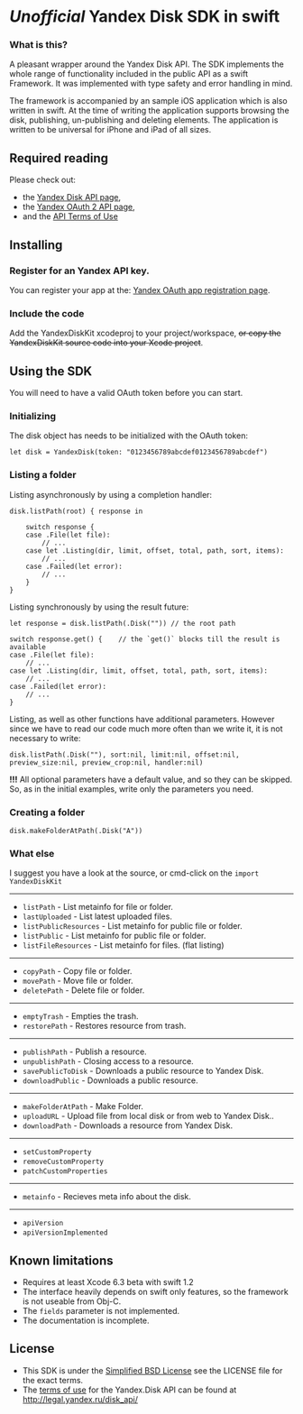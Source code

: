 # *Unofficial* Yandex Disk SDK in swift #

### What is this? ###

A pleasant wrapper around the Yandex Disk API.
The SDK implements the whole range of functionality included in the
public API as a swift Framework. It was implemented with type safety
and error handling in mind.

The framework is accompanied by an sample iOS application which is
also written in swift. At the time of writing the application supports
browsing the disk, publishing, un-publishing and deleting elements.
The application is written to be universal for iPhone and iPad of all sizes.

## Required reading

Please check out:

* the [Yandex Disk API page][DISKAPI],
* the [Yandex OAuth 2 API page][AUTHAPI],
* and the [API Terms of Use][APITERMS]

## Installing

### Register for an Yandex API key.

You can register your app at the: [Yandex OAuth app registration page][REGISTER].

### Include the code

Add the YandexDiskKit xcodeproj to your project/workspace,
~~or copy the YandexDiskKit source code into your Xcode project~~.

## Using the SDK

You will need to have a valid OAuth token before you can start.

### Initializing

The disk object has needs to be initialized with the OAuth token:
```
let disk = YandexDisk(token: "0123456789abcdef0123456789abcdef")
```

### Listing a folder

Listing asynchronously by using a completion handler:
```
disk.listPath(root) { response in

    switch response {
    case .File(let file):
        // ...
    case let .Listing(dir, limit, offset, total, path, sort, items):
        // ...
    case .Failed(let error):
        // ...
    }
}
```

Listing synchronously by using the result future:
```
let response = disk.listPath(.Disk("")) // the root path

switch response.get() {    // the `get()` blocks till the result is available
case .File(let file):
    // ...
case let .Listing(dir, limit, offset, total, path, sort, items):
    // ...
case .Failed(let error):
    // ...
}
```

Listing, as well as other functions have additional parameters. However since we
have to read our code much more often than we write it, it is not necessary to write:
```
disk.listPath(.Disk(""), sort:nil, limit:nil, offset:nil, preview_size:nil, preview_crop:nil, handler:nil)
```
**!!!** All optional parameters have a default value, and so they can be skipped. So, as in the initial examples, write only the parameters you need.

### Creating a folder

```
disk.makeFolderAtPath(.Disk("A"))
```

### What else

I suggest you have a look at the source, or cmd-click on the ```import YandexDiskKit```

---
- ```listPath``` - List metainfo for file or folder.
- ```lastUploaded``` - List latest uploaded files.
- ```listPublicResources``` - List metainfo for public file or folder.
- ```listPublic``` - List metainfo for public file or folder.
- ```listFileResources``` - List metainfo for files. (flat listing)

---
- ```copyPath``` - Copy file or folder.
- ```movePath``` - Move file or folder.
- ```deletePath``` - Delete file or folder.

---
- ```emptyTrash``` - Empties the trash.
- ```restorePath``` - Restores resource from trash.

---
- ```publishPath``` - Publish a resource.
- ```unpublishPath``` - Closing access to a resource.
- ```savePublicToDisk``` - Downloads a public resource to Yandex Disk.
- ```downloadPublic``` - Downloads a public resource.

---
- ```makeFolderAtPath``` - Make Folder.
- ```uploadURL``` - Upload file from local disk or from web to Yandex Disk..
- ```downloadPath``` - Downloads a resource from Yandex Disk.

---
- ```setCustomProperty```
- ```removeCustomProperty```
- ```patchCustomProperties```

---
- ```metainfo``` - Recieves meta info about the disk.

---
- ```apiVersion```
- ```apiVersionImplemented```

## Known limitations

* Requires at least Xcode 6.3 beta with swift 1.2
* The interface heavily depends on swift only features, so the framework is not useable from Obj-C. 
* The ```fields``` parameter is not implemented.
* The documentation is incomplete.

## License

* This SDK is under the [Simplified BSD License][SIMPLEBSDLICENSE] see the LICENSE file for the exact terms.
* The [terms of use][APITERMS] for the Yandex.Disk API can be found at http://legal.yandex.ru/disk_api/


[APITERMS]: http://legal.yandex.ru/disk_api/
[LICENSE]: http://legal.yandex.ru/sdk_agreement
[SIMPLEBSDLICENSE]: http://opensource.org/licenses/BSD-2-Clause
[DISKAPI]: https://tech.yandex.ru/disk/ "Yandex Disk API page"
[AUTHAPI]: https://tech.yandex.ru/oauth/ "Yandex OAuth 2 API page"
[REGISTER]: https://oauth.yandex.ru/client/new "Yandex OAuth app registration page"